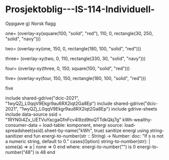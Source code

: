 # Prosjektoblig---IS-114-Individuell-
Oppgave g) Norsk flagg

one= (overlay-xy(square(100, "solid", "red"), 110, 0, rectangle(30, 250, "solid", "navy")))

two= (overlay-xy(one, 150, 0, rectangle(180, 100, "solid", "red")))

three= (overlay-xy(two, 0, 110, rectangle(330, 30, "solid", "navy")))

four= (overlay-xy(three, 0, 150, square(100, "solid", "red")))

five= (overlay-xy(four, 150, 150, rectangle(180, 100, "solid", "red")))

five


include shared-gdrive("dcic-2021", "1wyQZj_L0qqV9Ekgr9au6RX2iqt2Ga8Ep")
include shared-gdrive("dcic-2021", "1wyQZj_L0qqV9Ekgr9au6RX2iqt2Ga8Ep")
include gdrive-sheets
include data-source
ssid = "1RYN0i4Zx_UETVuYacgaGfnFcv4l9zd9toQTTdkQkj7g"
kWh-wealthy-consumer-data =
  load-table: komponent, energi
    source: load-spreadsheet(ssid).sheet-by-name("kWh", true)
    sanitize energi using string-sanitizer
end
fun energi-to-number(str :: String) -> Number:
  doc: "If s is not a numeric string, default to 0."
  cases(Option) string-to-number(str):
    | some(a) => a
    | none => 0
  end
where:
energi-to-number("") is 0
energi-to-number("48") is 48
end
